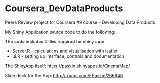 # Coursera_DevDataProducts
Peers Review project for Coursera #9 course - Developing Data Products

My Shiny Application source code to do the following:

The code includes 2 files required for shiny app: 

- Server.R - calculations and visualisation with leaflet
- ui.R - setting up interface, controls and documentation

The ShinyApp itself:
https://paskin.shinyapps.io/CinemaMap/

Slide deck for the App:
http://rpubs.com/EPaskin/266946
